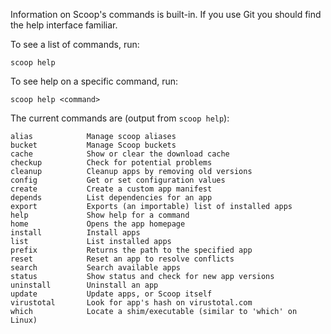 Information on Scoop's commands is built-in. If you use Git you should find the help interface familiar.

To see a list of commands, run:

    scoop help

To see help on a specific command, run:

    scoop help <command>

The current commands are (output from `scoop help`):

```
alias            Manage scoop aliases
bucket           Manage Scoop buckets
cache            Show or clear the download cache
checkup          Check for potential problems
cleanup          Cleanup apps by removing old versions
config           Get or set configuration values
create           Create a custom app manifest
depends          List dependencies for an app
export           Exports (an importable) list of installed apps
help             Show help for a command
home             Opens the app homepage
install          Install apps
list             List installed apps
prefix           Returns the path to the specified app
reset            Reset an app to resolve conflicts
search           Search available apps
status           Show status and check for new app versions
uninstall        Uninstall an app
update           Update apps, or Scoop itself
virustotal       Look for app's hash on virustotal.com
which            Locate a shim/executable (similar to 'which' on Linux)
```

